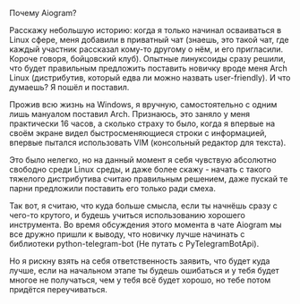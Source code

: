 Почему Aiogram?

Расскажу небольшую историю: когда я только начинал осваиваться в Linux сфере, меня добавили в приватный чат (знаешь, это такой чат, где каждый участник рассказал кому-то другому о нём, и его пригласили. Короче говоря, бойцовский клуб). Опытные линуксоиды сразу решили, что будет правильным предложить поставить новичку вроде меня Arch Linux (дистрибутив, который едва ли можно назвать user-friendly). И что думаешь? Я пошёл и поставил.

Прожив всю жизнь на Windows, я вручную, самостоятельно с одним лишь мануалом поставил Arch. Признаюсь, это заняло у меня практически 16 часов, а сколько страху то было, когда я впервые на своём экране видел быстросменяющиеся строки с информацией, впервые пытался использовать VIM (консольный редактор для текста).

Это было нелегко, но на данный момент я себя чувствую абсолютно свободно среди Linux среды, и даже более скажу - начать с такого тяжелого дистрибутива считаю правильным решением, даже пускай те парни предложили поставить его только ради смеха.

Так вот, я считаю, что куда больше смысла, если ты начнёшь сразу с чего-то крутого, и будешь учиться использованию хорошего инструмента. Во время обсуждения этого момента в чате Aiogram мы все дружно пришли к выводу, что новичку лучше начинать с библиотеки python-telegram-bot (Не путать с PyTelegramBotApi). 

Но я рискну взять на себя ответственность заявить, что будет куда лучше, если на начальном этапе ты будешь ошибаться и у тебя будет многое не получаться, чем у тебя всё будет хорошо, но тебе потом придётся переучиваться.
